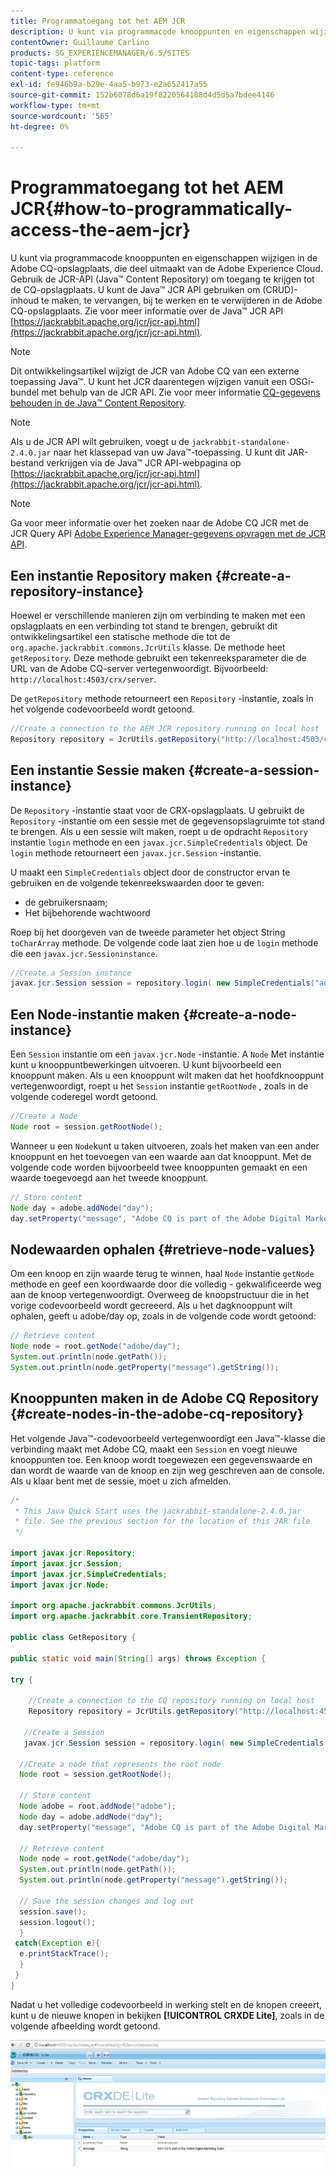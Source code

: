 ```yaml
---
title: Programmatoegang tot het AEM JCR
description: U kunt via programmacode knooppunten en eigenschappen wijzigen die zich bevinden in de AEM opslagplaats, die deel uitmaakt van de Adobe Experience Cloud
contentOwner: Guillaume Carlino
products: SG_EXPERIENCEMANAGER/6.5/SITES
topic-tags: platform
content-type: reference
exl-id: fe946b9a-b29e-4aa5-b973-e2a652417a55
source-git-commit: 152b6078d6a19f8220564188d4d5d5a7bdee4146
workflow-type: tm+mt
source-wordcount: '565'
ht-degree: 0%

---
```


# Programmatoegang tot het AEM JCR{#how-to-programmatically-access-the-aem-jcr}

U kunt via programmacode knooppunten en eigenschappen wijzigen in de Adobe CQ-opslagplaats, die deel uitmaakt van de Adobe Experience Cloud. Gebruik de JCR-API (Java™ Content Repository) om toegang te krijgen tot de CQ-opslagplaats. U kunt de Java™ JCR API gebruiken om (CRUD)-inhoud te maken, te vervangen, bij te werken en te verwijderen in de Adobe CQ-opslagplaats. Zie voor meer informatie over de Java™ JCR API [https://jackrabbit.apache.org/jcr/jcr-api.html](https://jackrabbit.apache.org/jcr/jcr-api.html).

>[!NOTE]
>
>Dit ontwikkelingsartikel wijzigt de JCR van Adobe CQ van een externe toepassing Java™. U kunt het JCR daarentegen wijzigen vanuit een OSGi-bundel met behulp van de JCR API. Zie voor meer informatie [CQ-gegevens behouden in de Java™ Content Repository](https://helpx.adobe.com/experience-manager/using/persisting-cq-data-java-content1.html).

>[!NOTE]
>
Als u de JCR API wilt gebruiken, voegt u de `jackrabbit-standalone-2.4.0.jar` naar het klassepad van uw Java™-toepassing. U kunt dit JAR-bestand verkrijgen via de Java™ JCR API-webpagina op [https://jackrabbit.apache.org/jcr/jcr-api.html](https://jackrabbit.apache.org/jcr/jcr-api.html).

>[!NOTE]
>
Ga voor meer informatie over het zoeken naar de Adobe CQ JCR met de JCR Query API [Adobe Experience Manager-gegevens opvragen met de JCR API](https://helpx.adobe.com/experience-manager/using/querying-experience-manager-data-using1.html).

## Een instantie Repository maken {#create-a-repository-instance}

Hoewel er verschillende manieren zijn om verbinding te maken met een opslagplaats en een verbinding tot stand te brengen, gebruikt dit ontwikkelingsartikel een statische methode die tot de `org.apache.jackrabbit.commons.JcrUtils` klasse. De methode heet `getRepository`. Deze methode gebruikt een tekenreeksparameter die de URL van de Adobe CQ-server vertegenwoordigt. Bijvoorbeeld: `http://localhost:4503/crx/server`.

De `getRepository` methode retourneert een `Repository` -instantie, zoals in het volgende codevoorbeeld wordt getoond.

```java
//Create a connection to the AEM JCR repository running on local host
Repository repository = JcrUtils.getRepository("http://localhost:4503/crx/server");
```

## Een instantie Sessie maken {#create-a-session-instance}

De `Repository` -instantie staat voor de CRX-opslagplaats. U gebruikt de `Repository` -instantie om een sessie met de gegevensopslagruimte tot stand te brengen. Als u een sessie wilt maken, roept u de opdracht `Repository` instantie `login` methode en een `javax.jcr.SimpleCredentials` object. De `login` methode retourneert een `javax.jcr.Session` -instantie.

U maakt een `SimpleCredentials` object door de constructor ervan te gebruiken en de volgende tekenreekswaarden door te geven:

* de gebruikersnaam;
* Het bijbehorende wachtwoord

Roep bij het doorgeven van de tweede parameter het object String `toCharArray` methode. De volgende code laat zien hoe u de `login` methode die een `javax.jcr.Sessioninstance`.

```java
//Create a Session instance
javax.jcr.Session session = repository.login( new SimpleCredentials("admin", "admin".toCharArray()));
```

## Een Node-instantie maken {#create-a-node-instance}

Een `Session` instantie om een `javax.jcr.Node` -instantie. A `Node` Met instantie kunt u knooppuntbewerkingen uitvoeren. U kunt bijvoorbeeld een knooppunt maken. Als u een knooppunt wilt maken dat het hoofdknooppunt vertegenwoordigt, roept u het `Session` instantie `getRootNode` , zoals in de volgende coderegel wordt getoond.

```java
//Create a Node
Node root = session.getRootNode();
```

Wanneer u een `Node`kunt u taken uitvoeren, zoals het maken van een ander knooppunt en het toevoegen van een waarde aan dat knooppunt. Met de volgende code worden bijvoorbeeld twee knooppunten gemaakt en een waarde toegevoegd aan het tweede knooppunt.

```java
// Store content
Node day = adobe.addNode("day");
day.setProperty("message", "Adobe CQ is part of the Adobe Digital Marketing Suite!");
```

## Nodewaarden ophalen {#retrieve-node-values}

Om een knoop en zijn waarde terug te winnen, haal `Node` instantie `getNode` methode en geef een koordwaarde door die volledig - gekwalificeerde weg aan de knoop vertegenwoordigt. Overweeg de knoopstructuur die in het vorige codevoorbeeld wordt gecreeerd. Als u het dagknooppunt wilt ophalen, geeft u adobe/day op, zoals in de volgende code wordt getoond:

```java
// Retrieve content
Node node = root.getNode("adobe/day");
System.out.println(node.getPath());
System.out.println(node.getProperty("message").getString());
```

## Knooppunten maken in de Adobe CQ Repository {#create-nodes-in-the-adobe-cq-repository}

Het volgende Java™-codevoorbeeld vertegenwoordigt een Java™-klasse die verbinding maakt met Adobe CQ, maakt een `Session` en voegt nieuwe knooppunten toe. Een knoop wordt toegewezen een gegevenswaarde en dan wordt de waarde van de knoop en zijn weg geschreven aan de console. Als u klaar bent met de sessie, moet u zich afmelden.

```java
/*
 * This Java Quick Start uses the jackrabbit-standalone-2.4.0.jar
 * file. See the previous section for the location of this JAR file
 */

import javax.jcr.Repository;
import javax.jcr.Session;
import javax.jcr.SimpleCredentials;
import javax.jcr.Node;

import org.apache.jackrabbit.commons.JcrUtils;
import org.apache.jackrabbit.core.TransientRepository;

public class GetRepository {

public static void main(String[] args) throws Exception {

try {

    //Create a connection to the CQ repository running on local host
    Repository repository = JcrUtils.getRepository("http://localhost:4503/crx/server");

   //Create a Session
   javax.jcr.Session session = repository.login( new SimpleCredentials("admin", "admin".toCharArray()));

  //Create a node that represents the root node
  Node root = session.getRootNode();

  // Store content
  Node adobe = root.addNode("adobe");
  Node day = adobe.addNode("day");
  day.setProperty("message", "Adobe CQ is part of the Adobe Digital Marketing Suite!");

  // Retrieve content
  Node node = root.getNode("adobe/day");
  System.out.println(node.getPath());
  System.out.println(node.getProperty("message").getString());

  // Save the session changes and log out
  session.save();
  session.logout();
  }
 catch(Exception e){
  e.printStackTrace();
  }
 }
}
```

Nadat u het volledige codevoorbeeld in werking stelt en de knopen creeert, kunt u de nieuwe knopen in bekijken **[!UICONTROL CRXDE Lite]**, zoals in de volgende afbeelding wordt getoond.

![chlimage_1-68](assets/chlimage_1-68a.png)
